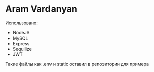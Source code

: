 # Aram Vardanyan

Использовано:
* NodeJS
* MySQL
* Express
* Sequilize
* JWT 

Такие файлы как .env и static оставил в репозитории для примера
